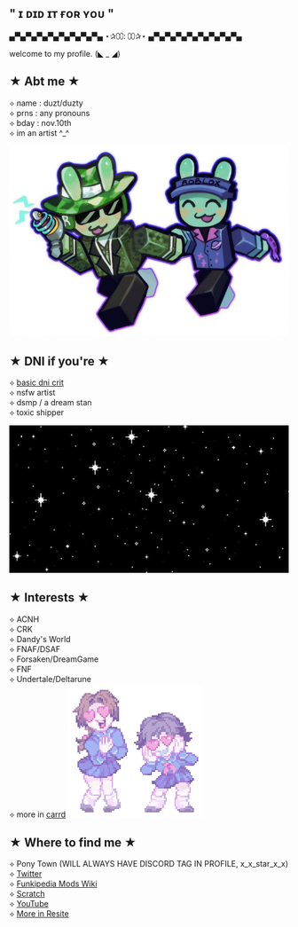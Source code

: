 ## " ɪ ᴅɪᴅ ɪᴛ ғᴏʀ ʏᴏᴜ "


▄▀▄▀▄▀▄▀▄▀▄▀▄▀▄▀▄ ⋆✰⩇⩇: ⩇⩇✰⋆ ▄▀▄▀▄▀▄▀▄▀▄▀▄▀▄▀▄

welcome to my profile. (◣ _ ◢)

## ★ Abt me ★

⟡ name : duzt/duzty<br>
⟡ prns : any pronouns<br>
⟡ bday : nov.10th<br>
⟡ im an artist ^_^<br>

![image alt](https://github.com/IamNotStarLOLXD/IamNotStarLOLXD/blob/main/f075d544752bc5cb13df23bd4545f8be.jpg?raw=true)

## ★ DNI if you're ★

⟡ [basic dni crit](https://dni-criteria.carrd.co/)<br>
⟡ nsfw artist<br>
⟡ dsmp / a dream stan<br>
⟡ toxic shipper

![image alt](https://github.com/IamNotStarLOLXD/IamNotStarLOLXD/blob/main/8898fcb4515712ba5792c83cbd24df26.jpg?raw=true)


## ★ Interests ★

⟡ ACNH<br>
⟡ CRK<br>
⟡ Dandy's World<br>
⟡ FNAF/DSAF<br>
⟡ Forsaken/DreamGame<br>
⟡ FNF<br>
⟡ Undertale/Deltarune<br>
⟡ more in [carrd](https://starriss.carrd.co/) ![image alt](https://github.com/IamNotStarLOLXD/IamNotStarLOLXD/blob/main/95a322b3.gif?raw=true)

## ★ Where to find me ★

⟡ Pony Town (WILL ALWAYS HAVE DISCORD TAG IN PROFILE, x_x_star_x_x)<br>
⟡ [Twitter](https://twitter.com/DuztyStarz)<br>
⟡ [Funkipedia Mods Wiki](https://fridaynightfunking.fandom.com/wiki/User:DuztyStarz)<br>
⟡ [Scratch](https://scratch.mit.edu/users/X_X_Star_X_X/)<br>
⟡ [YouTube](https://www.youtube.com/@DuztyStarz)<br>
⟡ [More in Resite](https://resite.link/Starru)
